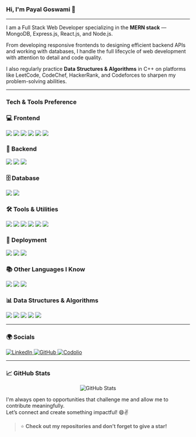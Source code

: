 ### Hi, I'm Payal Goswami 👋

---

I am a Full Stack Web Developer specializing in the **MERN stack** — MongoDB, Express.js, React.js, and Node.js.

From developing responsive frontends to designing efficient backend APIs and working with databases, I handle the full lifecycle of web development with attention to detail and code quality.

I also regularly practice **Data Structures & Algorithms** in C++ on platforms like LeetCode, CodeChef, HackerRank, and Codeforces to sharpen my problem-solving abilities.

---

### Tech & Tools Preference

<!-- Frontend -->
<h3>💻 Frontend</h3>
<p>
  <img src="https://img.shields.io/badge/-React-000000?style=flat&logo=react&logoColor=00c8ff">
  <img src="https://img.shields.io/badge/-HTML5-E34F26?style=flat&logo=html5&logoColor=white">
  <img src="https://img.shields.io/badge/-CSS3-1572B6?style=flat&logo=css3&logoColor=white">
  <img src="https://img.shields.io/badge/-JavaScript-F7DF1E?style=flat&logo=javascript&logoColor=000">
  <img src="https://img.shields.io/badge/-Tailwind_CSS-38BDF8?style=flat&logo=tailwindcss&logoColor=white">
  <img src="https://img.shields.io/badge/-Bootstrap-563D7C?style=flat&logo=bootstrap&logoColor=white">
</p>

<!-- Backend -->
<h3>🧠 Backend</h3>
<p>
  <img src="https://img.shields.io/badge/-Node.js-3C873A?style=flat&logo=node.js&logoColor=white">
  <img src="https://img.shields.io/badge/-Express.js-404D59?style=flat&logo=express&logoColor=white">
  <img src="https://img.shields.io/badge/-REST%20API-02539A?style=flat&logo=api&logoColor=white">
</p>

<!-- Database -->
<h3>🗄️ Database</h3>
<p>
  <img src="https://img.shields.io/badge/-MongoDB-4DB33D?style=flat&logo=mongodb&logoColor=white">
  <img src="https://img.shields.io/badge/-MySQL-4479A1?style=flat&logo=mysql&logoColor=white">
</p>

<!-- Tools -->
<h3>🛠️ Tools & Utilities</h3>
<p>
  <img src="https://img.shields.io/badge/-Git-F05032?style=flat&logo=git&logoColor=white">
  <img src="https://img.shields.io/badge/-GitHub-181717?style=flat&logo=github&logoColor=white">
  <img src="https://img.shields.io/badge/-Hoppscotch-00A8E8?style=flat&logo=hoppscotch&logoColor=white">
  <img src="https://img.shields.io/badge/-Postman-FF6C37?style=flat&logo=postman&logoColor=white">
  <img src="https://img.shields.io/badge/-VS%20Code-007ACC?style=flat&logo=visual-studio-code&logoColor=white">
  <img src="https://img.shields.io/badge/-npm-CB3837?style=flat&logo=npm&logoColor=white">
</p>

<!-- Deployment -->
<h3>🚀 Deployment</h3>
<p>
  <img src="https://img.shields.io/badge/-GitHub%20Pages-222222?style=flat&logo=githubpages&logoColor=white">
  <img src="https://img.shields.io/badge/-Vercel-000?style=flat&logo=vercel&logoColor=white">
  <img src="https://img.shields.io/badge/-Netlify-00C7B7?style=flat&logo=netlify&logoColor=white">
</p>

<!-- Languages -->
<h3>📚 Other Languages I Know</h3>
<p>
  <img src="https://img.shields.io/badge/-C%20&%20C++-659ad2?style=flat&logo=c%2B%2B&logoColor=ffffff"> 
  <img src="https://img.shields.io/badge/-Java-F89820?style=flat&logo=java&logoColor=white">
  <img src="https://img.shields.io/badge/-Python-black?style=flat&logo=python&logoColor=white"> 
</p>

<!-- DSA -->
<h3>📊 Data Structures & Algorithms</h3>
<p>
  <img src="https://img.shields.io/badge/-C++-00599C?style=flat&logo=c%2b%2b&logoColor=white">
  <img src="https://img.shields.io/badge/-LeetCode-000000?style=flat&logo=leetcode&logoColor=FFA116">
  <img src="https://img.shields.io/badge/-CodeChef-5B4638?style=flat&logo=codechef&logoColor=white">
  <img src="https://img.shields.io/badge/-Codeforces-1F8ACB?style=flat&logo=codeforces&logoColor=white">
  <img src="https://img.shields.io/badge/-HackerRank-2EC866?style=flat&logo=hackerrank&logoColor=white">
</p>

---

### 🌍 Socials

<p>
  <a href="https://www.linkedin.com/in/payal-goswami97/" target="_blank">
    <img alt="LinkedIn" src="https://img.shields.io/badge/-LinkedIn-0A66C2?style=flat&logo=linkedin&logoColor=white" />
  </a>
  <a href="https://github.com/Payal-Goswami" target="_blank">
    <img alt="GitHub" src="https://img.shields.io/badge/-GitHub-181717?style=flat&logo=github&logoColor=white" />
  </a>
  <a href="https://codolio.com/profile/Payal_Goswami" target="_blank">
    <img alt="Codolio" src="https://img.shields.io/badge/-Codolio-30336b?style=flat&logo=data&logoColor=white" />
  </a>
</p>

---
### 📈 GitHub Stats

<p align="center">
  <img src="https://github-readme-stats.vercel.app/api?username=Payal-Goswami&show_icons=true&theme=github_dark&hide_border=true" alt="GitHub Stats" />
</p>

I'm always open to opportunities that challenge me and allow me to contribute meaningfully.  
Let’s connect and create something impactful! 😄✌

> ⭐ **Check out my repositories and don’t forget to give a star!**


